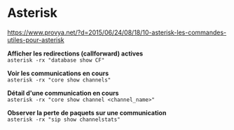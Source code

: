 # Asterisk
https://www.provya.net/?d=2015/06/24/08/18/10-asterisk-les-commandes-utiles-pour-asterisk
  
**Afficher les redirections (callforward) actives**  
`asterisk -rx "database show CF"`

**Voir les communications en cours**  
`asterisk -rx "core show channels"`

**Détail d'une communication en cours**  
`asterisk -rx "core show channel <channel_name>"`

**Observer la perte de paquets sur une communication**  
`asterisk -rx "sip show channelstats"`
